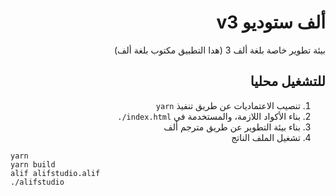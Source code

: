 <div dir="rtl">

# ألف ستوديو v3
بيئة تطوير خاصة بلغة ألف 3 (هدا التطبيق مكتوب بلغة ألف)

## للتشغيل محليا

1. تنصيب الاعتماديات عن طريق تنفيذ `yarn`
2. بناء الأكواد اللازمة، والمستخدمة في <span dir=ltr><code>./index.html</code></span>
3. بناء بيئة التطوير عن طريق مترجم ألف
4. تشغيل الملف الناتج

<div dir=ltr>

```
yarn
yarn build
alif alifstudio.alif
./alifstudio
```

</div>
